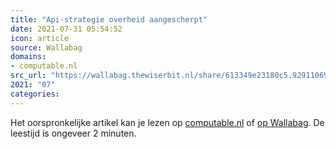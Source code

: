 ```yaml
---
title: "Api-strategie overheid aangescherpt"
date: 2021-07-31 05:54:52
icon: article
source: Wallabag
domains:
- computable.nl
src_url: "https://wallabag.thewiserbit.nl/share/613349e23180c5.92911069"
2021: "07"
categories:
---
```

Het oorspronkelijke artikel kan je lezen op [computable.nl](https://www.computable.nl/artikel/nieuws/overheid/7214524/250449/api-strategie-overheid-aangescherpt.html) of [op Wallabag](https://wallabag.thewiserbit.nl/share/613349e23180c5.92911069). De leestijd is ongeveer 2 minuten.